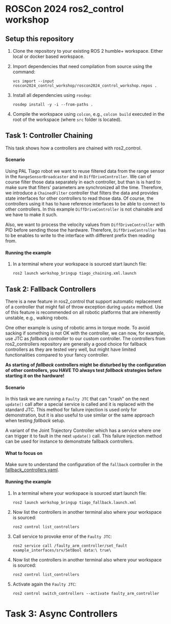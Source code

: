 # ROSCon 2024 ros2_control workshop

## Setup this repository

1. Clone the repository to your existing ROS 2 humble+ workspace. Either local or docker based workspace.

1. Import dependencies that need compilation from source using the command:
   ```
   vcs import --input roscon2024_control_workshop/roscon2024_control_workshop.repos .
   ```

1. Install all dependencies using `rosdep`:
   ```
   rosdep install -y -i --from-paths .
   ```

1. Compile the workspace using `colcon`, e.g., `colcon build` executed in the root of the workspace (where `src` folder is located).


## Task 1: Controller Chaining

This task shows how a controllers are chained with ros2_control.

#### Scenario
Using PAL Tiago robot we want to reuse filtered data from the range sensor in the `RangeSensorBroadcaster` and in `DiffDriveController`.
We can of course filter those data separately in each controller, but than is is hard to make sure that filters' parameters are synchronized all the time.
Therefore, we introduce a `ChainedFilter` controller that filters the data and provides state interfaces for other controllers to read those data.
Of course, the controllers using it has to have reference interfaces to be able to connect to other controllers. In this example `DiffDriveController` is not chainable and we have to make it such.

Also, we want to process the velocity values from `DiffDriveController` with PID before sending those the hardware.
Therefore, `DiffDriveController` has to be enables to write to the interface with different prefix then reading from.

#### Running the example

1. In a terminal where your workspace is sourced start launch file:
   ```
   ros2 launch workshop_bringup tiago_chaining.xml.launch
   ```


## Task 2: Fallback Controllers

There is a new feature in ros2_control that support automatic replacement of a controller that might fail of throw exception during `update` method.
Use of this feature is recommended on all robotic platforms that are inherently unstable, e.g., walking robots.

One other example is using of robotic arms in torque mode.
To avoid sacking if something is not OK with the controller, we can now, for example, use JTC as *fallback controller* to our custom controller.
The controllers from ros2_controllers repository are generally a good choice for fallback controllers as they are tested very well, but might have limited functionalities compared to your fancy controller.

**As starting of *fallback* controllers might be disturbed by the configuration of other controllers, you HAVE TO always test *fallback* strategies before starting it on the hardware!**


#### Scenario
In this task we are running a `Faulty JTC` that can "crash" on the next `update()` call after a special service is called and it is replaced with the standard JTC.
This method for failure injection is used only for demonstration, but it is also useful to use similar or the same approach when testing *fallback* setup.


A variant of the Joint Trajectory Controller which has a service where one can trigger it to fault in the next `update()` call. This failure injection method can be used for instance to demonstrate fallback controllers.

#### What to focus on
Make sure to understand the configuration of the `fallback` controller in the [fallback_controllers.yaml](./workshop_bringup/config/fallback_controllers.yaml).


#### Running the example

1. In a terminal where your workspace is sourced start launch file:
   ```
   ros2 launch workshop_bringup tiago_fallback.launch.xml
   ```

2. Now list the controllers in another terminal also where your workspace is sourced:
   ```
   ros2 control list_controllers
   ```

3. Call service to provoke error of the `Faulty JTC`:
   ```
   ros2 service call /faulty_arm_controller/set_fault example_interfaces/srv/SetBool data:\ true\
   ```

4. Now list the controllers in another terminal also where your workspace is sourced:
   ```
   ros2 control list_controllers
   ```

5. Activate again the `Faulty JTC`:
   ```
   ros2 control switch_controllers --activate faulty_arm_controller
   ```


# Task 3: Async Controllers


